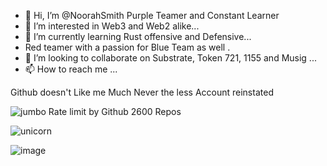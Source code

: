 - 👋 Hi, I’m @NoorahSmith Purple Teamer and Constant Learner
- 👀 I’m interested in Web3 and Web2 alike...
- 🌱 I’m currently learning Rust offensive and Defensive...
-  Red teamer with a passion for Blue Team as well . 
- 💞️ I’m looking to collaborate on Substrate, Token 721, 1155 and Musig ...
- 📫 How to reach me ...


<!---
NoorahSmith/NoorahSmith is a ✨ special ✨ repository because its `README.md` (this file) appears on your GitHub profile.
You can click the Preview link to take a look at your changes.
--->
Github doesn't Like me Much Never the less Account reinstated

![jumbo Rate limit by Github 2600 Repos](https://github.com/NoorahSmith/NoorahSmith/assets/136467640/6dc8a917-3593-403f-9969-0e81c74e7dab)


![unicorn](https://github.com/NoorahSmith/NoorahSmith/assets/136467640/dde03b7b-e99d-46e4-b745-3dc0032125c6)


![image](https://github.com/NoorahSmith/NoorahSmith/assets/136467640/3bc371ae-27b5-4994-9d91-f38a75427a2b)


